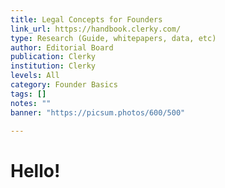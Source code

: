 ```yaml
---
title: Legal Concepts for Founders
link_url: https://handbook.clerky.com/
type: Research (Guide, whitepapers, data, etc)
author: Editorial Board
publication: Clerky
institution: Clerky
levels: All
category: Founder Basics
tags: []
notes: ""
banner: "https://picsum.photos/600/500"

---
```


# Hello!
